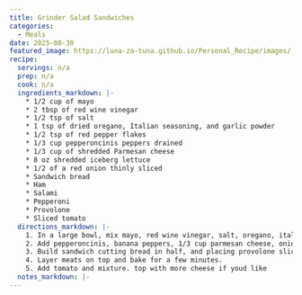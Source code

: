 ```yaml
---
title: Grinder Salad Sandwiches
categories: 
  - Meals
date: 2025-08-30
featured_image: https://luna-za-tuna.github.io/Personal_Recipe/images/
recipe:
  servings: n/a
  prep: n/a
  cook: n/a
  ingredients_markdown: |-
    * 1/2 cup of mayo
    * 2 tbsp of red wine vinegar
    * 1/2 tsp of salt
    * 1 tsp of dried oregano, Italian seasoning, and garlic powder
    * 1/2 tsp of red pepper flakes
    * 1/3 cup pepperoncinis peppers drained
    * 1/3 cup of shredded Parmesan cheese
    * 8 oz shredded iceberg lettuce
    * 1/2 of a red onion thinly sliced
    * Sandwich bread
    * Ham
    * Salami
    * Pepperoni
    * Provolone
    * Sliced tomato 
  directions_markdown: |-
    1. In a large bowl, mix mayo, red wine vinegar, salt, oregano, italian seasoning, garlic powder, and red pepper flakes. Stir well
    2. Add pepperoncinis, banana peppers, 1/3 cup parmesan cheese, onion, and shredded lettuce
    3. Build sandwich cutting bread in half, and placing provolone slices on bread
    4. Layer meats on top and bake for a few minutes. 
    5. Add tomato and mixture. top with more cheese if youd like
  notes_markdown: |-
---
```

